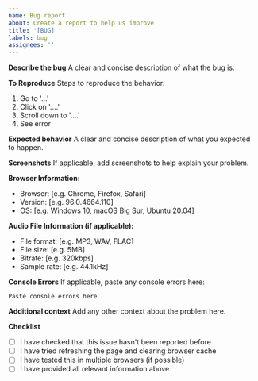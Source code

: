 ```yaml
---
name: Bug report
about: Create a report to help us improve
title: '[BUG] '
labels: bug
assignees: ''
---
```


**Describe the bug**
A clear and concise description of what the bug is.

**To Reproduce**
Steps to reproduce the behavior:
1. Go to '...'
2. Click on '....'
3. Scroll down to '....'
4. See error

**Expected behavior**
A clear and concise description of what you expected to happen.

**Screenshots**
If applicable, add screenshots to help explain your problem.

**Browser Information:**
 - Browser: [e.g. Chrome, Firefox, Safari]
 - Version: [e.g. 96.0.4664.110]
 - OS: [e.g. Windows 10, macOS Big Sur, Ubuntu 20.04]

**Audio File Information (if applicable):**
 - File format: [e.g. MP3, WAV, FLAC]
 - File size: [e.g. 5MB]
 - Bitrate: [e.g. 320kbps]
 - Sample rate: [e.g. 44.1kHz]

**Console Errors**
If applicable, paste any console errors here:
```
Paste console errors here
```

**Additional context**
Add any other context about the problem here.

**Checklist**
- [ ] I have checked that this issue hasn't been reported before
- [ ] I have tried refreshing the page and clearing browser cache
- [ ] I have tested this in multiple browsers (if possible)
- [ ] I have provided all relevant information above
